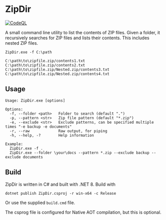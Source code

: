 # ZipDir

[![CodeQL](https://github.com/lookbusy1344/ZipDir/actions/workflows/github-code-scanning/codeql/badge.svg)](https://github.com/lookbusy1344/ZipDir/actions/workflows/github-code-scanning/codeql)

A small command line utility to list the contents of ZIP files. Given a folder, it recursively searches for ZIP files and lists their contents. This includes nested ZIP files.

```
ZipDir.exe -f C:\path

C:\path\to\zipfile.zip/contents1.txt
C:\path\to\zipfile.zip/contents2.txt
C:\path\to\zipfile.zip/Nested.zip/contents3.txt
C:\path\to\zipfile.zip/Nested.zip/contents4.txt
```


## Usage

```
Usage: ZipDir.exe [options]

Options:
  -f, --folder <path>   Folder to search (default ".")
  -p, --pattern <str>   Zip file pattern (default "*.zip")
  -e, --exclude <str>   Exclude patterns, can be specified multiple times "-e backup -e documents"
  -r, --raw             Raw output, for piping
  -h, --help, -?        Help information

Example:
  ZipDir.exe -f .
  ZipDir.exe --folder \your\docs --pattern *.zip --exclude backup --exclude documents
```

## Build

ZipDir is written in C# and built with .NET 8. Build with

```
dotnet publish ZipDir.csproj -r win-x64 -c Release
```

Or use the supplied `build.cmd` file.

The csprog file is configured for Native AOT compilation, but this is optional.

